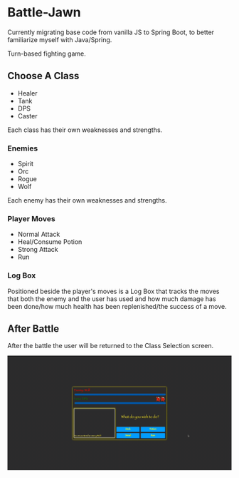 # Battle-Jawn

Currently migrating base code from vanilla JS to Spring Boot, to better familiarize myself with Java/Spring.

Turn-based fighting game.

## Choose A Class

- Healer
- Tank
- DPS
- Caster

Each class has their own weaknesses and strengths. 

### Enemies

- Spirit
- Orc
- Rogue
- Wolf

Each enemy has their own weaknesses and strengths. 

### Player Moves

- Normal Attack
- Heal/Consume Potion
- Strong Attack
- Run

### Log Box

Positioned beside the player's moves is a Log Box that tracks the moves that both the enemy and the user has used and how much damage has been done/how much health has been replenished/the success of a move.

## After Battle

After the battle the user will be returned to the Class Selection screen.

![](https://github.com/NinaEmiko/battle-jawn/blob/main/battle-jawn-user-experience.gif)
